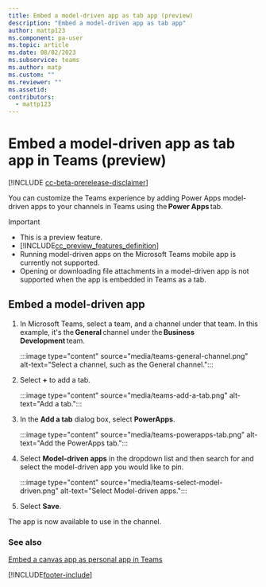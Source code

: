 ```yaml
---
title: Embed a model-driven app as tab app (preview)
description: "Embed a model-driven app as tab app"
author: mattp123
ms.component: pa-user
ms.topic: article
ms.date: 08/02/2023
ms.subservice: teams
ms.author: matp
ms.custom: ""
ms.reviewer: ""
ms.assetid: 
contributors:
  - mattp123
---
```


# Embed a model-driven app as tab app in Teams (preview)

[!INCLUDE [cc-beta-prerelease-disclaimer](../includes/cc-beta-prerelease-disclaimer.md)]

You can customize the Teams experience by adding Power Apps model-driven apps to your channels in Teams using the **Power Apps** tab. 

> [!IMPORTANT]
> - This is a preview feature.
> - [!INCLUDE[cc_preview_features_definition](../includes/cc-preview-features-definition.md)]
> - Running model-driven apps on the Microsoft Teams mobile app is currently not supported.
> - Opening or downloading file attachments in a model-driven app is not supported when the app is embedded in Teams as a tab.

## Embed a model-driven app

1. In Microsoft Teams, select a team, and a channel under that team. In this example, it's the **General** channel under the **Business Development** team.

   :::image type="content" source="media/teams-general-channel.png" alt-text="Select a channel, such as the General channel.":::

1. Select **+** to add a tab.

   :::image type="content" source="media/teams-add-a-tab.png" alt-text="Add a tab.":::

1. In the **Add a tab** dialog box, select **PowerApps**.

   :::image type="content" source="media/teams-powerapps-tab.png" alt-text="Add the PowerApps tab.":::

1. Select **Model-driven apps** in the dropdown list and then search for and select the model-driven app you would like to pin.

   :::image type="content" source="media/teams-select-model-driven.png" alt-text="Select Model-driven apps.":::

1. Select **Save**.

The app is now available to use in the channel.

### See also
[Embed a canvas app as personal app in Teams](embed-teams-app.md)


[!INCLUDE[footer-include](../includes/footer-banner.md)]
